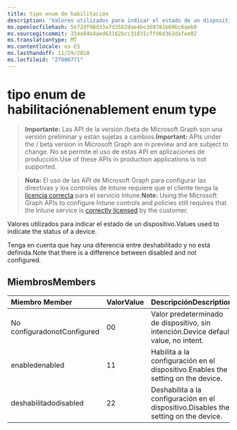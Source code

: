 ```yaml
---
title: tipo enum de habilitación
description: 'Valores utilizados para indicar el estado de un dispositivo. '
ms.openlocfilehash: 5e72df98d33a7d3502dae4bc369781b69bc6aeb0
ms.sourcegitcommit: 334e84b4aed63162bcc31831cffd6d363dafee02
ms.translationtype: MT
ms.contentlocale: es-ES
ms.lasthandoff: 11/29/2018
ms.locfileid: "27086771"
---
```

# <a name="enablement-enum-type"></a><span data-ttu-id="bb3c7-103">tipo enum de habilitación</span><span class="sxs-lookup"><span data-stu-id="bb3c7-103">enablement enum type</span></span>

> <span data-ttu-id="bb3c7-104">**Importante:** Las API de la versión /beta de Microsoft Graph son una versión preliminar y están sujetas a cambios.</span><span class="sxs-lookup"><span data-stu-id="bb3c7-104">**Important:** APIs under the / beta version in Microsoft Graph are in preview and are subject to change.</span></span> <span data-ttu-id="bb3c7-105">No se permite el uso de estas API en aplicaciones de producción.</span><span class="sxs-lookup"><span data-stu-id="bb3c7-105">Use of these APIs in production applications is not supported.</span></span>

> <span data-ttu-id="bb3c7-106">**Nota:** El uso de las API de Microsoft Graph para configurar las directivas y los controles de Intune requiere que el cliente tenga la [licencia correcta](https://go.microsoft.com/fwlink/?linkid=839381) para el servicio Intune.</span><span class="sxs-lookup"><span data-stu-id="bb3c7-106">**Note:** Using the Microsoft Graph APIs to configure Intune controls and policies still requires that the Intune service is [correctly licensed](https://go.microsoft.com/fwlink/?linkid=839381) by the customer.</span></span>

<span data-ttu-id="bb3c7-107">Valores utilizados para indicar el estado de un dispositivo.</span><span class="sxs-lookup"><span data-stu-id="bb3c7-107">Values used to indicate the status of a device.</span></span> 

<span data-ttu-id="bb3c7-108">Tenga en cuenta que hay una diferencia entre deshabilitado y no está definida.</span><span class="sxs-lookup"><span data-stu-id="bb3c7-108">Note that there is a difference between disabled and not configured.</span></span>

## <a name="members"></a><span data-ttu-id="bb3c7-109">Miembros</span><span class="sxs-lookup"><span data-stu-id="bb3c7-109">Members</span></span>
|<span data-ttu-id="bb3c7-110">Miembro	</span><span class="sxs-lookup"><span data-stu-id="bb3c7-110">Member</span></span>|<span data-ttu-id="bb3c7-111">Valor</span><span class="sxs-lookup"><span data-stu-id="bb3c7-111">Value</span></span>|<span data-ttu-id="bb3c7-112">Descripción</span><span class="sxs-lookup"><span data-stu-id="bb3c7-112">Description</span></span>|
|:---|:---|:---|
|<span data-ttu-id="bb3c7-113">No configurado</span><span class="sxs-lookup"><span data-stu-id="bb3c7-113">notConfigured</span></span>|<span data-ttu-id="bb3c7-114">0</span><span class="sxs-lookup"><span data-stu-id="bb3c7-114">0</span></span>|<span data-ttu-id="bb3c7-115">Valor predeterminado de dispositivo, sin intención.</span><span class="sxs-lookup"><span data-stu-id="bb3c7-115">Device default value, no intent.</span></span>|
|<span data-ttu-id="bb3c7-116">enabled</span><span class="sxs-lookup"><span data-stu-id="bb3c7-116">enabled</span></span>|<span data-ttu-id="bb3c7-117">1</span><span class="sxs-lookup"><span data-stu-id="bb3c7-117">1</span></span>|<span data-ttu-id="bb3c7-118">Habilita a la configuración en el dispositivo.</span><span class="sxs-lookup"><span data-stu-id="bb3c7-118">Enables the setting on the device.</span></span>|
|<span data-ttu-id="bb3c7-119">deshabilitado</span><span class="sxs-lookup"><span data-stu-id="bb3c7-119">disabled</span></span>|<span data-ttu-id="bb3c7-120">2</span><span class="sxs-lookup"><span data-stu-id="bb3c7-120">2</span></span>|<span data-ttu-id="bb3c7-121">Deshabilita a la configuración en el dispositivo.</span><span class="sxs-lookup"><span data-stu-id="bb3c7-121">Disables the setting on the device.</span></span>|
